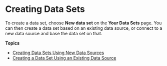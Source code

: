 # Creating Data Sets<a name="creating-data-sets"></a>

To create a data set, choose **New data set** on the **Your Data Sets** page\. You can then create a data set based on an existing data source, or connect to a new data source and base the data set on that\.

**Topics**
+ [Creating Data Sets Using New Data Sources](creating-data-sets-new.md)
+ [Creating a Data Set Using an Existing Data Source](create-a-data-set-existing.md)
